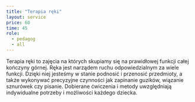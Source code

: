 ```yaml
---
title: "Terapia ręki"
layout: service
price: 60
time: 45
role:
  - pedagog
  - all
---
```


Terapia ręki to zajęcia na których skupiamy się na prawidłowej funkcji całej kończyny górnej. Ręka jest narządem ruchu odpowiedzialnym za wiele funkcji. Dzięki niej jesteśmy w stanie podnosić i przenosić przedmioty, a także wykonywać precyzyjne czynności jak zapinanie guzików, wiązanie sznurówek czy pisanie. Dobierane ćwiczenia i metody uwzględniają indywidualne potrzeby i możliwości każdego dziecka.
